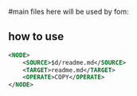 #main
files here will be used by fom:

## how to use
```xml
<NODE>
    <SOURCE>$d/readme.md</SOURCE>
    <TARGET>readme.md</TARGET>
    <OPERATE>COPY</OPERATE>
</NODE>
```